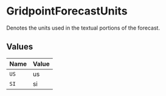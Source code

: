 # GridpointForecastUnits

Denotes the units used in the textual portions of the forecast.


## Values

| Name  | Value |
| ----- | ----- |
| `US`  | us    |
| `SI`  | si    |